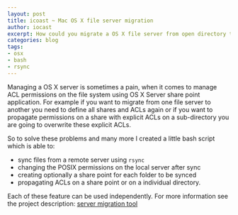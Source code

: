 ```yaml
---
layout: post
title: icoast ~ Mac OS X file server migration
author: iocast
excerpt: How could you migrate a OS X file server from open directory to Microsoft's active directory using rsync and other bash commands.
categories: blog
tags:
- osx
- bash
- rsync
---
```


Managing a OS X server is sometimes a pain, when it comes to manage ACL permissions on the file system using OS X Server share point application. For example if you want to migrate from one file server to another you need to define all shares and ACLs again or if you want to propagate permissions on a share with explicit ACLs on a sub-directory you are going to overwrite these explicit ACLs.

So to solve these problems and many more I created a little bash script which is able to:

* sync files from a remote server using ```rsync```
* changing the POSIX permissions on the local server after sync
* creating optionally a share point for each folder to be synced
* propagating ACLs on a share point or on a individual directory.

Each of these feature can be used independently. For more information see the project description: [server migration tool](/projects/file-server-migration.html)

